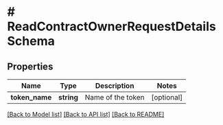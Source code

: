 # # ReadContractOwnerRequestDetailsSchema

## Properties

Name | Type | Description | Notes
------------ | ------------- | ------------- | -------------
**token_name** | **string** | Name of the token | [optional]

[[Back to Model list]](../../README.md#models) [[Back to API list]](../../README.md#endpoints) [[Back to README]](../../README.md)

